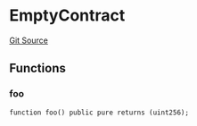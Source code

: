 # EmptyContract
[Git Source](https://github.com/bowenli86/eigenlayer-contracts/blob/0800603ae0e71de6487dd628cace5380fa364f74/src/test/mocks/EmptyContract.sol)


## Functions
### foo


```solidity
function foo() public pure returns (uint256);
```

